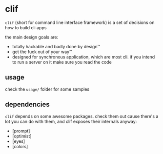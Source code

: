 # clif

`clif` (short for command line interface framework) is a set of decisions on how to build cli apps

the main design goals are:

* totally hackable and badly done by design™
* get the fuck out of your way™
* designed for synchronous application, which are most cli. if you intend to run a server on it make sure you read the code

## usage

check the `usage/` folder for some samples

## dependencies

`clif` depends on some awesome packages. check them out cause there's a lot you can do with them, and clif exposes their internals anyway:

* [prompt]
* [optimist]
* [eyes]
* [colors]